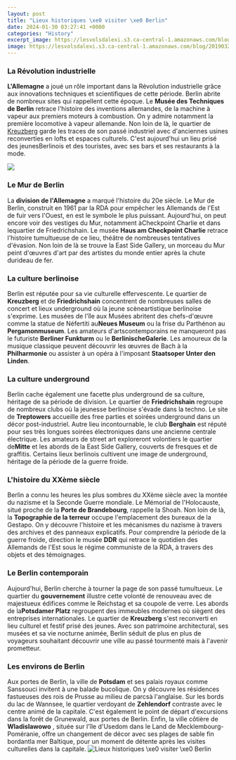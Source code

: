 ```yaml
---
layout: post
title: "Lieux historiques \xe0 visiter \xe0 Berlin"
date: 2024-01-30 03:27:41 +0000
categories: "History"
excerpt_image: https://lesvolsdalexi.s3.ca-central-1.amazonaws.com/blog/20190325111941/berliner-dom-cover-1152x605.jpg
image: https://lesvolsdalexi.s3.ca-central-1.amazonaws.com/blog/20190325111941/berliner-dom-cover-1152x605.jpg
---
```


### La Révolution industrielle
**L'Allemagne** a joué un rôle important dans la Révolution industrielle grâce aux innovations techniques et scientifiques de cette période. Berlin abrite de nombreux sites qui rappellent cette époque. Le **Musée des Techniques de Berlin** retrace l'histoire des inventions allemandes, de la machine à vapeur aux premiers moteurs à combustion. On y admire notamment la première locomotive à vapeur allemande. 
Non loin de là, le quartier de [Kreuzberg](https://wordtimes.github.io/2024-01-09-verborgene-kleine-juwelen-in-vatikanstadt-und-italien/) garde les traces de son passé industriel avec d'anciennes usines reconverties en lofts et espaces culturels. C'est aujourd'hui un lieu prisé des jeunesBerlinois et des touristes, avec ses bars et ses restaurants à la mode.

![](https://blog.likibu.com/wp-content/uploads/2018/05/Berlin_Allemagne_Brandenburg-Gate-Berlin-Germany-panorama_917459481.jpg)
### Le Mur de Berlin
La **division de l'Allemagne** a marqué l'histoire du 20e siècle. Le Mur de Berlin, construit en 1961 par la RDA pour empêcher les Allemands de l'Est de fuir vers l'Ouest, en est le symbole le plus puissant. Aujourd'hui, on peut encore voir des vestiges du Mur, notamment àCheckpoint Charlie et dans lequartier de Friedrichshain. 
Le musée **Haus am Checkpoint Charlie** retrace l'histoire tumultueuse de ce lieu, théâtre de nombreuses tentatives d'évasion. Non loin de là se trouve la East Side Gallery, un morceau du Mur peint d'œuvres d'art par des artistes du monde entier après la chute durideau de fer.
### La culture berlinoise
Berlin est réputée pour sa vie culturelle effervescente. Le quartier de **Kreuzberg** et de **Friedrichshain** concentrent de nombreuses salles de concert et lieux underground où la jeune scèneartistique berlinoise s'exprime.
Les musées de l'île aux Musées abritent des chefs-d'œuvre comme la statue de Néfertiti au**Neues Museum** ou la frise du Parthénon au **Pergamonmuseum**. Les amateurs d'artscontemporains ne manqueront pas le futuriste **Berliner Funkturm** ou le **BerlinischeGalerie**. 
Les amoureux de la musique classique peuvent découvrir les œuvres de Bach à la **Philharmonie** ou assister à un opéra à l'imposant **Staatsoper Unter den Linden**.
### La culture underground
Berlin cache également une facette plus underground de sa culture, héritage de sa période de division. Le quartier de **Friedrichshain** regroupe de nombreux clubs où la jeunesse berlinoise s'évade dans la techno.
Le site de **Treptowers** accueille des free parties et soirées underground dans un décor post-industriel. Autre lieu incontournable, le club **Berghain** est réputé pour ses très longues soirées électroniques dans une ancienne centrale électrique. 
Les amateurs de street art exploreront volontiers le quartier de**Mitte** et les abords de la East Side Gallery, couverts de fresques et de graffitis. Certains lieux berlinois cultivent une image de underground, héritage de la période de la guerre froide.
### L'histoire du XXème siècle
Berlin a connu les heures les plus sombres du XXème siècle avec la montée du nazisme et la Seconde Guerre mondiale. Le Mémorial de l'Holocauste, situé proche de la **Porte de Brandebourg**, rappelle la Shoah.
Non loin de là, la **Topographie de la terreur** occupe l'emplacement des bureaux de la Gestapo. On y découvre l'histoire et les mécanismes du nazisme à travers des archives et des panneaux explicatifs. 
Pour comprendre la période de la guerre froide, direction le musée **DDR** qui retrace le quotidien des Allemands de l'Est sous le régime communiste de la RDA, à travers des objets et des témoignages.
### Le Berlin contemporain 
Aujourd'hui, Berlin cherche à tourner la page de son passé tumultueux. Le quartier du **gouvernement** illustre cette volonté de renouveau avec de majestueux édifices comme le Reichstag et sa coupole de verre. 
Les abords de la**Potsdamer Platz** regroupent des immeubles modernes où siègent des entreprises internationales. Le quartier de **Kreuzberg** s'est reconverti en lieu culturel et festif prisé des jeunes.
Avec son patrimoine architectural, ses musées et sa vie nocturne animée, Berlin séduit de plus en plus de voyageurs souhaitant découvrir une ville au passé tourmenté mais à l'avenir prometteur.
### Les environs de Berlin
Aux portes de Berlin, la ville de **Potsdam** et ses palais royaux comme Sanssouci invitent à une balade bucolique. On y découvre les résidences fastueuses des rois de Prusse au milieu de parcsà l'anglaise.
Sur les bords du lac de Wannsee, le quartier verdoyant de **Zehlendorf** contraste avec le centre animé de la capitale. C'est également le point de départ d'excursions dans la forêt de Grunewald, aux portes de Berlin.
Enfin, la ville côtière de **Wladislawowo** , située sur l'île d'Usedom dans le Land de Mecklembourg-Poméranie, offre un changement de décor avec ses plages de sable fin bordantla mer Baltique, pour un moment de détente après les visites culturelles dans la capitale.
![Lieux historiques \xe0 visiter \xe0 Berlin](https://lesvolsdalexi.s3.ca-central-1.amazonaws.com/blog/20190325111941/berliner-dom-cover-1152x605.jpg)